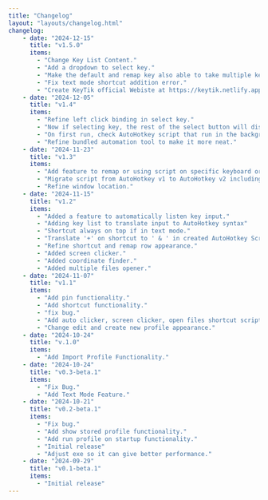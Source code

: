 ```yaml
---
title: "Changelog"
layout: "layouts/changelog.html"
changelog:
    - date: "2024-12-15"
      title: "v1.5.0"
      items:
        - "Change Key List Content."
        - "Add a dropdown to select key."
        - "Make the default and remap key also able to take multiple key combination."
        - "Fix text mode shortcut addition error."
        - "Create KeyTik official Webiste at https://keytik.netlify.app/."     
    - date: "2024-12-05"
      title: "v1.4"
      items:
        - "Refine left click binding in select key."
        - "Now if selecting key, the rest of the select button will disabled."
        - "On first run, check AutoHotkey script that run in the background to tell which one of the button (exit or run) to disable and enable."
        - "Refine bundled automation tool to make it more neat."
    - date: "2024-11-23"
      title: "v1.3"
      items:
        - "Add feature to remap or using script on specific keyboard or mouse using VID and PID or Handle using AutoHotkey wrapper, AutoHotkey Interception by evilC"
        - "Migrate script from AutoHotkey v1 to AutoHotkey v2 including KeyTik built in automation tool."
        - "Refine window location."
    - date: "2024-11-15"
      title: "v1.2"
      items:
        - "Added a feature to automatically listen key input."
        - "Adding key list to translate input to AutoHotkey syntax"
        - "Shortcut always on top if in text mode."
        - "Translate '+' on shortcut to ' & ' in created AutoHotkey Script."
        - "Refine shortcut and remap row appearance."
        - "Added screen clicker."
        - "Added coordinate finder."
        - "Added multiple files opener."
    - date: "2024-11-07"
      title: "v1.1"
      items:
        - "Add pin functionality."
        - "Add shortcut functionality."
        - "fix bug."
        - "Add auto clicker, screen clicker, open files shortcut script in default download."
        - "Change edit and create new profile appearance."
    - date: "2024-10-24"
      title: "v.1.0"
      items:
        - "Add Import Profile Functionality."
    - date: "2024-10-24"
      title: "v0.3-beta.1"
      items:
        - "Fix Bug."
        - "Add Text Mode Feature."
    - date: "2024-10-21"
      title: "v0.2-beta.1"
      items:
        - "Fix bug."
        - "Add show stored profile functionality."
        - "Add run profile on startup functionality."
        - "Initial release"
        - "Adjust exe so it can give better performance."
    - date: "2024-09-29"
      title: "v0.1-beta.1"
      items:
        - "Initial release"
---
```

